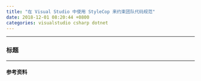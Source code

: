 ```yaml
---
title: "在 Visual Studio 中使用 StyleCop 来约束团队代码规范"
date: 2018-12-01 08:20:44 +0800
categories: visualstudio csharp dotnet
---
```




---

<div id="toc"></div>

### 标题

---

#### 参考资料